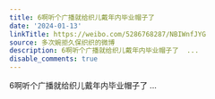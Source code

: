 ```yaml
---
title: 6啊听个广播就给织儿戴年内毕业帽子了
date: '2024-01-13'
linkTitle: https://weibo.com/5286768287/NBIWnfJYG
source: 多次婉拒久保织织的微博
description: 6啊听个广播就给织儿戴年内毕业帽子了  ...
disable_comments: true
---
```

6啊听个广播就给织儿戴年内毕业帽子了  ...